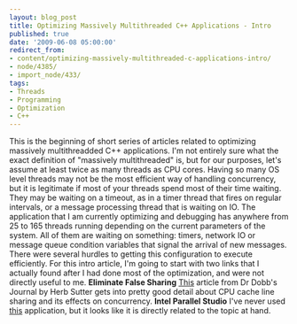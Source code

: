 ```yaml
---
layout: blog_post
title: Optimizing Massively Multithreaded C++ Applications - Intro
published: true
date: '2009-06-08 05:00:00'
redirect_from:
- content/optimizing-massively-multithreaded-c-applications-intro/
- node/4385/
- import_node/433/
tags:
- Threads
- Programming
- Optimization
- C++
---
```


This is the beginning of short series of articles related to optimizing massively multithreadded C++ applications. I'm not entirely sure what the exact definition of "massively multithreaded" is, but for our purposes, let's assume at least twice as many threads as CPU cores. Having so many OS level threads may not be the most efficient way of handling concurrency, but it is legitimate if most of your threads spend most of their time waiting. They may be waiting on a timeout, as in a timer thread that fires on regular intervals, or a message processing thread that is waiting on IO. The application that I am currently optimizing and debugging has anywhere from 25 to 165 threads running depending on the current parameters of the system. All of them are waiting on something: timers, network IO or message queue condition variables that signal the arrival of new messages. There were several hurdles to getting this configuration to execute efficiently. For this intro article, I'm going to start with two links that I actually found after I had done most of the optimization, and were not directly useful to me. **Eliminate False Sharing** [This](http://www.ddj.com/go-parallel/article/showArticle.jhtmlarticleID=217500206&pgno=4&queryText=) article from Dr Dobb's Journal by Herb Sutter gets into pretty good detail about CPU cache line sharing and its effects on concurrency. **Intel Parallel Studio** I've never used [this](http://software.intel.com/en-us/intel-parallel-studio-home/) application, but it looks like it is directly related to the topic at hand.

